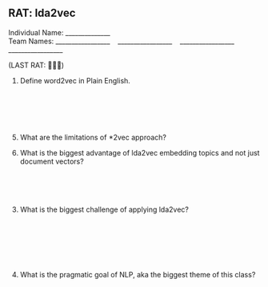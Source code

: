 RAT: lda2vec
---
Individual Name: ______________  
Team Names: \_\_\_\_\_\_\_\_\_\_\_\_\_\_\_\_\_ &nbsp;&nbsp; \_\_\_\_\_\_\_\_\_\_\_\_\_\_\_\_\_ &nbsp;&nbsp; \_\_\_\_\_\_\_\_\_\_\_\_\_\_\_\_\_ &nbsp;&nbsp; \_\_\_\_\_\_\_\_\_\_\_\_\_\_\_\_\_  

(LAST RAT: 🐀💀🎉)

1) Define word2vec in Plain English.

<br>
<br>
<br>
<br>

5) What are the limitations of *2vec approach?

2) What is the biggest advantage of lda2vec embedding topics and not just document vectors?  

<br>
<br>
<br>

3) What is the biggest challenge of applying lda2vec?

<br>
<br>
<br>
<br>
<br>

4) What is the pragmatic goal of NLP, aka the biggest theme of this class?